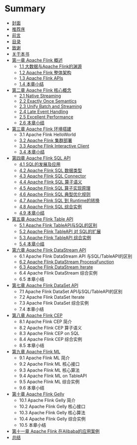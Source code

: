 # Summary

* [封面](README.md)
* [推荐序](chapter1.md)
* [前言](qian-yan.md)
* [目录](mu-lu.md)
* [致谢](zhi-xie.md)
* [关于本书](guan-yu-ben-shu.md)
* [第一章 Apache Flink 概述](di-yi-zhang-apache-flink-gai-shu.md)
  * [1.1 大数据与Apache Flink的渊源](di-yi-zhang-apache-flink-gai-shu/11-da-shu-ju-yu-apache-flink-de-yuan-yuan.md)
  * [1.2 Apache Flink 整体架构](di-yi-zhang-apache-flink-gai-shu/12-apache-flink-zheng-ti-jia-gou.md)
  * [1.3 Apache Flink APIs ](di-yi-zhang-apache-flink-gai-shu/13-apache-flink-apis.md)
  * [1.4 本章小结](di-yi-zhang-apache-flink-gai-shu/14-ben-zhang-xiao-jie.md)
* [第二章 Apache Flink 核心概念](di-er-zhang-apache-flink-he-xin-gai-nian.md)
  * [2.1 Native Streaming](di-er-zhang-apache-flink-he-xin-gai-nian/21-native-streaming.md)
  * [2.2 Exactly Once Semantics](di-er-zhang-apache-flink-he-xin-gai-nian/22-exactly-once-semantics.md)
  * [2.3 Unify Batch and Streaming](di-er-zhang-apache-flink-he-xin-gai-nian/23-unify-batch-and-streaming.md)
  * [2.4 Late Event Handling](di-er-zhang-apache-flink-he-xin-gai-nian/24-late-event-handling.md)
  * [2.5 Excellent Performance](di-er-zhang-apache-flink-he-xin-gai-nian/25-excellent-performance.md)
  * [2.6 本章小结](di-er-zhang-apache-flink-he-xin-gai-nian/26-ben-zhang-xiao-jie.md)
* [第三章 Apache Flink 环境搭建](di-san-zhang-apache-flink-huan-jing-da-jian.md)
  * 3.1 Apache Flink HelloWorld
  * [3.2 Apache Flink 集群部署](di-san-zhang-apache-flink-huan-jing-da-jian/32-apache-flink-ji-qun-bu-shu.md)
  * [3.3 Apache Flink Interactive Client](di-san-zhang-apache-flink-huan-jing-da-jian/33-apache-flink-interactive-client.md)
  * [3.4 本章小结](di-san-zhang-apache-flink-huan-jing-da-jian/34-ben-zhang-xiao-jie.md)
* [第四章 Apache Flink SQL API](di-si-zhang-apache-flink-sql-api.md)
  * [4.1 SQL的发展及应用](di-si-zhang-apache-flink-sql-api/41-sqlde-fa-zhan-ji-ying-yong.md)
  * [4.2 Apache Flink SQL 数据类型](di-si-zhang-apache-flink-sql-api/42-apache-flink-sql-shu-ju-lei-xing.md)
  * [4.3 Apache Flink SQL Connector](di-si-zhang-apache-flink-sql-api/43-apache-flink-sql-connector.md)
  * [4.4 Apache Flink SQL 算子语义](di-si-zhang-apache-flink-sql-api/44-apache-flink-sql-suan-zi-yu-yi.md)
  * [4.5 Apache Flink SQL 算子实现原理](di-si-zhang-apache-flink-sql-api/45-apache-flink-sql-suan-zi-shi-xian-yuan-li.md)
  * [4.6 Apache Flink SQL 典型优化规则](di-si-zhang-apache-flink-sql-api/46-apache-flink-sql-dian-xing-you-hua-gui-ze.md)
  * [4.7 Apache Flink SQL 到 Runtime的转换](di-si-zhang-apache-flink-sql-api/47-apache-flink-sql-dao-runtime-de-zhuan-huan.md)
  * [4.8 Apache Flink SQL 综合实例](di-si-zhang-apache-flink-sql-api/48-apache-flink-sql-zong-he-shi-li.md)
  * [4.9 本章小结](di-si-zhang-apache-flink-sql-api/49-ben-zhang-xiao-jie.md)
* [第五章 Apache Flink Table API](di-wu-zhang-apache-flink-table-api.md)
  * [5.1 Apache Flink TableAPI与SQL的区别](di-wu-zhang-apache-flink-table-api/51-apache-flink-tableapiyu-sql-de-qu-bie.md)
  * [5.2 Apache Flink TableAPI 对 SQL的扩展](di-wu-zhang-apache-flink-table-api/52-apache-flink-tableapi-dui-sql-de-kuo-zhan.md)
  * [5.3 Apache Flink TableAPI 综合实例](di-wu-zhang-apache-flink-table-api/53-apache-flink-tableapi-zong-he-shi-li.md)
  * [5.4 本章小结](di-wu-zhang-apache-flink-table-api/54-ben-zhang-xiao-jie.md)
* [第六章 Apache Flink DataStream API](di-liu-zhang-apache-flink-datastream-api.md)
  * 6.1 Apache Flink DataStream API 与SQL/TableAPI的区别
  * [6.2 Apache Flink DataStream ProcessFunction](di-liu-zhang-apache-flink-datastream-api/62-apache-flink-datastream-processfunction.md)
  * [6.3 Apache Flink DataStream Iterate](di-liu-zhang-apache-flink-datastream-api/63-apache-flink-datastream-iterate.md)
  * 6.4 Apache Flink DataStream 综合实例
  * 6.5 本章小结
* [第七章 Apache Flink DataSet API](di-qi-zhang-apache-flink-dataset-api.md)
  * 7.1 Apache Flink DataSet API与SQL/TableAPI的区别
  * 7.2 Apache Flink DataSet Iterate
  * 7.3 Apache Flink DataSet 综合实例
  * 7.4 本章小结
* [第八章 Apache Flink CEP](di-bazhang-apache-flink-cep.md)
  * 8.1 Apache Flink CEP 简介
  * 8.2 Apache Flink CEP 算子语义
  * 8.3 Apache Flink CEP on SQL
  * 8.4 Apache Flink CEP 综合实例
  * 8.5 本章小结
* [第九章 Apache Flink ML](di-bazhang-apache-flink-ml.md)
  * 9.1 Apache Flink ML 简介
  * 9.2 Apache Flink ML 核心接口
  * 9.3 Apache Flink ML 核心算法
  * 9.4 Apache Flink ML on TableAPI
  * 9.5 Apache Flink ML 综合实例
  * 9.6 本章小结
* [第十章 Apache Flink Gelly](di-shi-zhang-apacheflink-gelly.md)
  * 10.1 Apache Flink Gelly 简介
  * 10.2 Apache Flink Gelly 核心接口
  * 10.3 Apache Flink Gelly 核心算法
  * 10.4 Apache Flink Gelly 综合实例
  * 10.5 本章小结
* [第十一章 Apache Flink 在Alibaba的应用案例](di-shi-yi-zhang-apache-flink-zai-alibaba-de-ying-yong-an-li.md)
* [总结](zong-jie.md)

